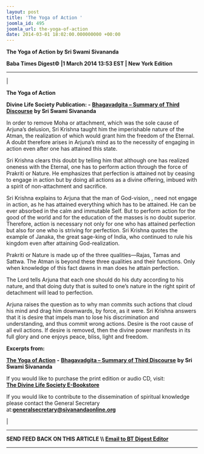 ```yaml
---
layout: post
title: 'The Yoga of Action '
joomla_id: 495
joomla_url: the-yoga-of-action
date: 2014-03-01 18:02:00.000000000 +00:00
---
```

 **The Yoga of Action by Sri Swami Sivananda**

**Baba Times Digest© |1 March 2014 13:53 EST | New York Edition**

* * *

| 

**The Yoga of Action**

**Divine Life Society Publication: -** [**Bhagavadgita – Summary of Third Discourse**](http://www.dlshq.org/download/bgita.htm#_VPID_12) **by Sri Swami Sivananda**

In order to remove Moha or attachment, which was the sole cause of Arjuna’s delusion, Sri Krishna taught him the imperishable nature of the Atman, the realization of which would grant him the freedom of the Eternal. A doubt therefore arises in Arjuna’s mind as to the necessity of engaging in action even after one has attained this state.

Sri Krishna clears this doubt by telling him that although one has realized oneness with the Eternal, one has to perform action through the force of Prakriti or Nature. He emphasizes that perfection is attained not by ceasing to engage in action but by doing all actions as a divine offering, imbued with a spirit of non-attachment and sacrifice.

Sri Krishna explains to Arjuna that the man of God-vision, , need not engage in action, as he has attained everything which has to be attained. He can be ever absorbed in the calm and immutable Self. But to perform action for the good of the world and for the education of the masses is no doubt superior. Therefore, action is necessary not only for one who has attained perfection but also for one who is striving for perfection. Sri Krishna quotes the example of Janaka, the great sage-king of India, who continued to rule his kingdom even after attaining God-realization.

Prakriti or Nature is made up of the three qualities—Rajas, Tamas and Sattwa. The Atman is beyond these three qualities and their functions. Only when knowledge of this fact dawns in man does he attain perfection.

The Lord tells Arjuna that each one should do his duty according to his nature, and that doing duty that is suited to one’s nature in the right spirit of detachment will lead to perfection.

Arjuna raises the question as to why man commits such actions that cloud his mind and drag him downwards, by force, as it were. Sri Krishna answers that it is desire that impels man to lose his discrimination and understanding, and thus commit wrong actions. Desire is the root cause of all evil actions. If desire is removed, then the divine power manifests in its full glory and one enjoys peace, bliss, light and freedom.

**Excerpts from:**

[**The Yoga of Action**](http://www.dlshq.org/download/bgita.htm#_VPID_12) **-** [**Bhagavadgita – Summary of Third Discourse**](http://www.dlshq.org/download/bgita.htm#_VPID_12) **by Sri Swami Sivananda**

If you would like to purchase the print edition or audio CD, visit:   
 **[The Divine Life Society E-Bookstore](http://www.dlshq.org/cgi-bin/store/commerce.cgi?category=krishnananda&cart_id=1394930528.401)**

If you would like to contribute to the dissemination of spiritual knowledge please contact the General Secretary at:**[](mailto:generalsecretary@sivanandaonline.org)[generalsecretary@sivanandaonline.org](mailto:generalsecretary@sivanandaonline.org)**



 |



* * *

**SEND FEED BACK ON THIS ARTICLE \\\ [Email to BT Digest Editor](mailto:thebabatimes@gmail.com)**

* * *



